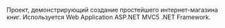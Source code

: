 Проект, демонстрирующий создание простейшего интернет-магазина книг. Используется Web Application ASP.NET MVC5 .NET Framework.